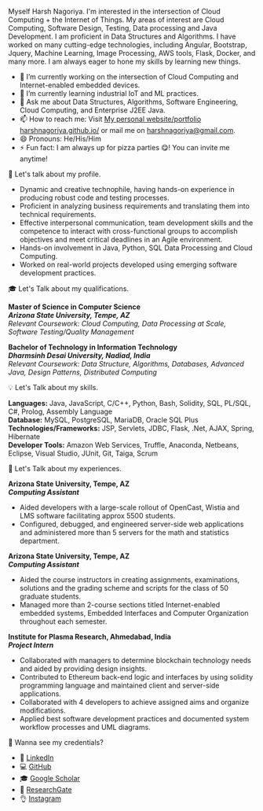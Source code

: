 
Myself Harsh Nagoriya. I'm interested in the intersection of Cloud Computing + the Internet of Things. My areas of interest are Cloud Computing, Software Design, Testing, Data processing and Java Development. I am proficient in Data Structures and Algorithms. I have worked on many cutting-edge technologies, including Angular, Bootstrap, Jquery, Machine Learning, Image Processing, AWS tools, Flask, Docker, and many more. I am always eager to hone my skills by learning new things.

- 🔭 I’m currently working on the intersection of Cloud Computing and Internet-enabled embedded devices.
- 🌱 I’m currently learning industrial IoT and ML practices.
- 💬 Ask me about Data Structures, Algorithms, Software Engineering, Cloud Computing, and Enterprise J2EE Java.
- 📫 How to reach me: Visit [My personal website/portfolio harshnagoriya.github.io/](https://harshnagoriya.github.io/) or mail me on [harshnagoriya@gmail.com](mailto:harshnagoriya@gmail.com).
- 😄 Pronouns: He/His/Him
- ⚡ Fun fact: I am always up for pizza parties 😋! You can invite me anytime! 

🧠 Let's talk about my profile.

- Dynamic and creative technophile, having hands-on experience in producing robust code and testing processes. 
- Proficient in analyzing business requirements and translating them into technical requirements.
- Effective interpersonal communication, team development skills and the competence to interact with cross-functional groups to accomplish objectives and meet critical deadlines in an Agile environment.
- Hands-on involvement in Java, Python, SQL Data Processing and Cloud Computing.
- Worked on real-world projects developed using emerging software development practices.

🎓 Let's Talk about my qualifications. 

**Master of Science in Computer Science** &nbsp;&nbsp;&nbsp;&nbsp;&nbsp;&nbsp; <br>
**_Arizona State University, Tempe, AZ_** &nbsp;&nbsp;&nbsp;&nbsp;&nbsp;&nbsp; <br>
_Relevant Coursework: Cloud Computing, Data Processing at Scale, Software Testing/Quality Management_ <br>

**Bachelor of Technology in Information Technology** &nbsp;&nbsp;&nbsp;&nbsp;&nbsp;&nbsp; <br>
**_Dharmsinh Desai University, Nadiad, India_** &nbsp;&nbsp;&nbsp;&nbsp;&nbsp;&nbsp; <br>
_Relevant Coursework: Data Structure, Algorithms, Databases, Advanced Java, Design Patterns, Distributed Computing_ <br>

💡 Let's Talk about my skills. 

**Languages:** Java, JavaScript, C/C++, Python, Bash, Solidity, SQL, PL/SQL, C#, Prolog, Assembly Language <br>
**Database:** MySQL, PostgreSQL, MariaDB, Oracle SQL Plus <br>
**Technologies/Frameworks:** JSP, Servlets, JDBC, Flask, .Net, AJAX, Spring, Hibernate <br>
**Developer Tools:** Amazon Web Services, Truffle, Anaconda, Netbeans, Eclipse, Visual Studio, JUnit, Git, Taiga, Scrum <br>

💼 Let's Talk about my experiences. 

**Arizona State University, Tempe, AZ** &nbsp;&nbsp;&nbsp;&nbsp;&nbsp;&nbsp; <br>
**_Computing Assistant_** &nbsp;&nbsp;&nbsp;&nbsp;&nbsp;&nbsp; <br>
- Aided developers with a large-scale rollout of OpenCast, Wistia and LMS software facilitating approx 5500 students. <br>
- Configured, debugged, and engineered server-side web applications and administered more than 5 servers for the math and statistics department. <br>

**Arizona State University, Tempe, AZ** &nbsp;&nbsp;&nbsp;&nbsp;&nbsp;&nbsp; <br>
**_Computing Assistant_** &nbsp;&nbsp;&nbsp;&nbsp;&nbsp;&nbsp; <br>
- Aided the course instructors in creating assignments, examinations, solutions and the grading scheme and scripts for the class of 50 graduate students. <br>
- Managed more than 2-course sections titled Internet-enabled embedded systems, Embedded Interfaces and Computer Organization throughout each semester. <br>

**Institute for Plasma Research, Ahmedabad, India** &nbsp;&nbsp;&nbsp;&nbsp;&nbsp;&nbsp; <br>
**_Project Intern_** &nbsp;&nbsp;&nbsp;&nbsp;&nbsp;&nbsp; <br>
- Collaborated with managers to determine blockchain technology needs and aided by providing design insights. <br>
- Contributed to Ethereum back-end logic and interfaces by using solidity programming language and maintained client and server-side applications. <br>
- Collaborated with 4 developers to achieve assigned aims and organize modifications. <br>
- Applied best software development practices and documented system workflow processes and UML diagrams. <br>

🤔 Wanna see my credentials?

- 👔 [LinkedIn](https://www.linkedin.com/in/harshnagoriya/)
- 💻 [GitHub](https://github.com/harshnagoriya)
- 🎓 [Google Scholar](https://scholar.google.co.in/citations?user=cI0ZKq0AAAAJ&hl=en)
- 📖 [ResearchGate](https://www.researchgate.net/profile/Harsh_Nagoriya)
- 👌 [Instagram](https://www.instagram.com/realharshnagoriya/)

